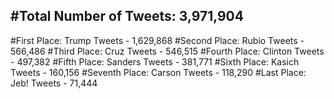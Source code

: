 #Total Number of Tweets: 3,971,904 
---
#First Place: Trump Tweets - 1,629,868
#Second Place: Rubio Tweets - 566,486
#Third Place: Cruz Tweets - 546,515
#Fourth Place: Clinton Tweets - 497,382
#Fifth Place: Sanders Tweets - 381,771
#Sixth Place: Kasich Tweets - 160,156
#Seventh Place: Carson Tweets - 118,290
#Last Place: Jeb! Tweets - 71,444

